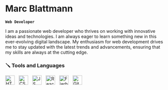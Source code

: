 
# Marc Blattmann

**`Web Developer`**

I am a passionate web developer who thrives on working with innovative ideas and technologies. I am always eager to learn something new in this ever-evolving digital landscape. My enthusiasm for web development drives me to stay updated with the latest trends and advancements, ensuring that my skills are always at the cutting edge.

### 🪛 Tools and Languages

<img align="left" alt="HTML" width="30px" style="padding-right:10px;" src="https://cdn.iconscout.com/icon/free/png-512/free-html-3628838-3030115.png?f=webp&w=256" />
<img align="left" alt="CSS" width="30px" style="padding-right:10px;" src="https://cdn.iconscout.com/icon/free/png-512/free-css-131-722685.png?f=webp&w=256" />
<img align="left" alt="JS" width="30px" style="padding-right:10px;" src="https://cdn.iconscout.com/icon/free/png-512/free-javascript-3521515-2945018.png?f=webp&w=256" />
<img align="left" alt="React" width="30px" style="padding-right:10px;" src="https://cdn.iconscout.com/icon/free/png-512/free-react-3-1175109.png?f=webp&w=256" />
<img align="left" alt="Fierbase" width="30px" style="padding-right:10px;" src="https://cdn.iconscout.com/icon/free/png-512/free-firebase-3521427-2944871.png?f=webp&w=256" />
<img align="left" alt="Git" width="30px" style="padding-right:10px;" src="https://cdn.iconscout.com/icon/free/png-512/free-git-17-1175218.png?f=webp&w=256" />



